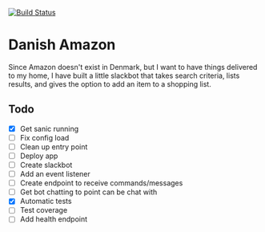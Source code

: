[![Build Status](https://travis-ci.org/nkuik/danish-amazon.png?branch=master)](https://travis-ci.org/nkuik/danish-amazon)

# Danish Amazon

Since Amazon doesn't exist in Denmark, but I want to have things delivered to my home, I have built a little slackbot that takes search criteria, lists results, and gives the option to add an item to a shopping list.

## Todo

- [X] Get sanic running
- [ ] Fix config load
- [ ] Clean up entry point
- [ ] Deploy app
- [ ] Create slackbot
- [ ] Add an event listener
- [ ] Create endpoint to receive commands/messages
- [ ] Get bot chatting to point can be chat with
- [X] Automatic tests
- [ ] Test coverage
- [ ] Add health endpoint
